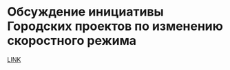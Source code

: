 # Обсуждение инициативы Городских проектов по изменению скоростного режима



[LINK](https://varlamov.ru/893595.html)
